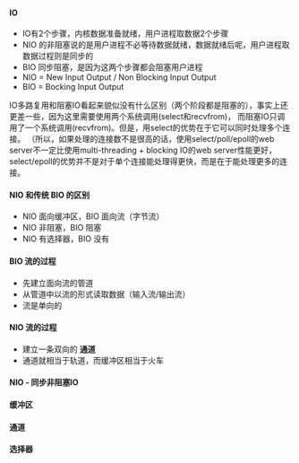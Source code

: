 #### IO
 - IO有2个步骤，内核数据准备就绪，用户进程取数据2个步骤
 - NIO 的非阻塞说的是用户进程不必等待数据就绪，数据就绪后呢，用户进程取数据过程则是同步的
 - BIO 同步阻塞，是因为这两个步骤都会阻塞用户进程
 - NIO = New Input Output / Non Blocking Input Output
 - BIO = Bocking Input Output

IO多路复用和阻塞IO看起来貌似没有什么区别（两个阶段都是阻塞的），事实上还更差一些，因为这里需要使用两个系统调用(select和recvfrom)，
而阻塞IO只调用了一个系统调用(recvfrom)。但是，用select的优势在于它可以同时处理多个连接。
（所以，如果处理的连接数不是很高的话，使用select/poll/epoll的web server不一定比使用multi-threading + blocking IO的web server性能更好，
select/epoll的优势并不是对于单个连接能处理得更快，而是在于能处理更多的连接。
#### NIO 和传统 BIO 的区别
 - NIO 面向缓冲区，BIO 面向流（字节流）
 - NIO 非阻塞，BIO 阻塞
 - NIO 有选择器，BIO 没有
 
#### BIO 流的过程
 - 先建立面向流的管道
 - 从管道中以流的形式读取数据（输入流/输出流）
 - 流是单向的
 
#### NIO 流的过程
 - 建立一条双向的 **通道**
 - 通道就相当于轨道，而缓冲区相当于火车

#### NIO - 同步非阻塞IO

#### 缓冲区

#### 通道

#### 选择器
